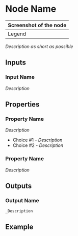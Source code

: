 # Node Name

| Screenshot of the node |
|------------------------|
|Legend|

_Description as short as possible_

## Inputs

### Input Name

_Description_

## Properties

### Property Name

_Description_

- Choice #1 - _Description_
- Choice #2 - _Description_
    
### Property Name

_Description_

## Outputs

### Output Name
    _Description

## Example
